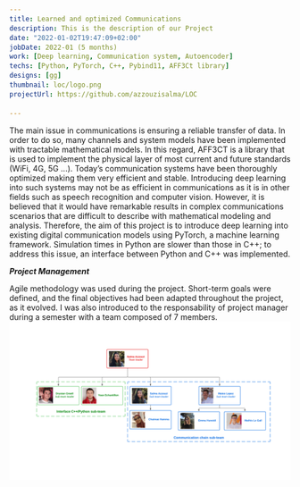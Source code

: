 ```yaml
---
title: Learned and optimized Communications
description: This is the description of our Project
date: "2022-01-02T19:47:09+02:00"
jobDate: 2022-01 (5 months)
work: [Deep learning, Communication system, Autoencoder]
techs: [Python, PyTorch, C++, Pybind11, AFF3Ct library]
designs: [gg]
thumbnail: loc/logo.png
projectUrl: https://github.com/azzouzisalma/LOC

---
```


The main issue in communications is ensuring a reliable transfer of data. In order to do so, many channels and system
models have been implemented with tractable mathematical models. In this regard, AFF3CT is a library that is used to
implement the physical layer of most current and future standards (WiFi, 4G, 5G ...). Today’s communication systems have
been thoroughly optimized making them very efficient and stable. Introducing deep learning into such systems may not be
as efficient in communications as it is in other fields such as speech recognition and computer vision. However, it is believed
that it would have remarkable results in complex communications scenarios that are difficult to describe with mathematical
modeling and analysis. Therefore, the aim of this project is to introduce deep learning into existing digital communication
models using PyTorch, a machine learning framework. Simulation times in Python are slower than those in C++; to address
this issue, an interface between Python and C++ was implemented.

***Project Management***

Agile methodology was used during the project. Short-term goals were defined, and the final objectives had been adapted throughout the project, as it evolved. I was also introduced to the responsability of project manager during a semester with a team composed of 7 members.![](picto.png)
